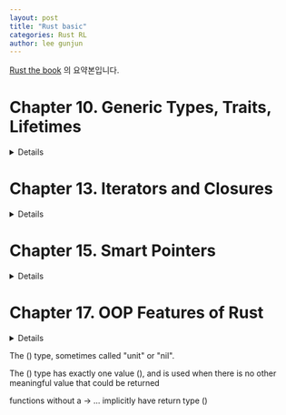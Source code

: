 ```yaml
---
layout: post
title: "Rust basic"
categories: Rust RL
author: lee gunjun
---
```


[Rust the book](https://doc.rust-lang.org/book/) 의 요약본입니다.

# Chapter 10. Generic Types, Traits, Lifetimes

<details>
<div markdown="1">

## Generic

### Function

```
fn largest<T>(list: &[T]) -> T {
    let mut largest = list[0];

    for &item in list.iter() { // item 앞의 & 는 ref 를 벗겨내는 역할
        if item > largest { // -> Error
            largest = item;
        }
    }

    largest
}

fn main() {
    let numbers = vec![34, 50, 25, 100, 65];

    let result = largest(&numbers);
    println!("The largest number is {}", result);

    let chars = vec!['y', 'm', 'a', 'q'];

    let result = largest(&chars);
    println!("The largest char is {}", result);
}
```

place type name declarations inside angle brackets, `<>`, between the name of the function and the parameter list

참고: vector 를 argument 로 받을 때 Type 은 &[i32] 요렇게 함.

위 코드는 Error 가 발생함. 비교 연산을 가능케 하는 std::cmp::PartialOrd Trait 가 T Type 에 구현되어있지 않을 수 있기 때문임. 이에 대한 해결은 뒤에서 다시 보자. 

### Struct

struct 도 generic type parameter 사용 가능

```
struct Point<T> {
    x: T,
    y: T,
}
```

이렇게 하면

```
let first_point = Point{x: 1.0, y: 1.0};
let second_point = Point{x: 1.0, y: 1};
```

에서 첫 statement 은 컴파일이 되지만, 아래 statement 에서 컴파일 에러가 발생하는데 이는 두 타입이 다르기 때문.

```
struct Point<T, U> {
    x: T,
    y: U,
}
```

를 사용하여 해결 가능. 하지만 generic type 을 많이 사용하는 건 보통 코드를 더럽게 만들기 때문에 최대한 줄이자.

method 는 아래와 같이 짠다

```
impl<T> Point<T> {
    fn x(&self) -> &T {
        &self.x
    }
}
```

또는 specific type 에서만 동작하는 method 를 아래와 같이 짤 수도 있다.

```
impl Point<f32> {
    fn distance_from_origin(&self) -> f32 {
        (self.x.powi(2) + self.y.powi(2)).sqrt()
    }
}
```

T 가 f32 가 아닌 Point 들은 위의 method 를 가지지 못한다.

Generic type parameters in a struct definition aren’t always the same as those you use in that struct’s method signatures

```
struct Point<T, U> {
    x: T,
    y: U,
}

impl<T, U> Point<T, U> {
    fn mixup<V, W>(self, other: Point<V, W>) -> Point<T, W> {
        Point {
            x: self.x,
            y: other.y,
        }
    }
}
```

### Enum

enum Option<T> {
    Some(T),
    None,
}

enum Result<T, E> {
    Ok(T),
    Err(E),
}

Generic 을 사용해도 코드의 performance 저하는 전혀 없다. compile time 에 모든 generic type 을 concrete type 으로 바꾸는 Monomorphization 라 불리는 작업을 수행하기 때문.


## Trait

Trait 는 어떤 functionality 의 구현을 여러 타입들에게 강제하는 장치이다. 그리고 이를 통해 코드 중복을 없앨 수 있다.

두개의 Struct type: Newpaper, Tweet 를 가정하자.  
이 두 Struct 가 모두 summarize method 를 가진다하자

```
pub trait Summary {
    fn summarize(&self) -> String;
}
```

trait 의 Name 은 Summary 이고, 그 안에 method signature 를 정의했다.

이 trait 를 구현하는 모든 type 은 summarize 의 body 를 구현하는 코드를 가져야한다.

```
pub struct NewsArticle {
    pub headline: String,
    pub location: String,
    pub author: String,
    pub content: String,
}

impl Summary for NewsArticle {
    fn summarize(&self) -> String {
        format!("{}, by {} ({})", self.headline, self.author, self.location)
    }
}

pub struct Tweet {
    pub username: String,
    pub content: String,
    pub reply: bool,
    pub retweet: bool,
}

impl Summary for Tweet {
    fn summarize(&self) -> String {
        format!("{}: {}", self.username, self.content)
    }
}
```

한가지 주목해야하는 점은, trait 과 type 둘 중 하나라도 우리 crate local 에 있을때에만 그 type 에 그 trait 를 구현할 수 있다는 점입니다.  
즉 외부 라이브러리의 type 에 대해 외부 라이브러리의 trait 를 구현할 수 없습니다.  
예를 들어 `Vec<T>` 에 대한 Display trait 은 구현 불가능합니다.

참고로 

```
pub trait Summary {
    fn summarize(&self) -> String{
        String::from("(Read more...)")
    }
}
```

과 같이 trait 를 선언할 때 method 의 body 를 구현해줄수도 있습니다.  
이를 default implementation 이라 하며, trait 를 구현하는 type 에서 해당 method 를 구현하지 않았을때 default 로 행동하게 됩니다.

이제 이 trait 를 이용하여 코드 중복을 없애는 코드를 짜보자.

```
pub fn notify(item: impl Summary) {
    println!("Breaking news! {}", item.summarize());
}
```

와 같은 method 를 통해 코드 중복을 없앨 수 있다.

만약 trait 가 없었다면 각 type 별로 summarize 를 구현하고 notify 또한 구현해야 했을테지만, 이제는 summarize 만 각 type 별로 구현하고 notify 는 하나만 구현한뒤 Summary trait 를 구현하는 모든 타입에 대해 공유하도록 하면 된다.

```
pub fn notify<T: Summary>(item: T) {
    println!("Breaking news! {}", item.summarize());
}
```

똑같은 코드다. 하지만 더 간결하다. 이를 trait bounds 라고 부른다.

아래와 같은 코드를 통해 여러 trait 를 구현하는 타입에 대해 method 가 정의되도록 제한할수도 있다.

```
pub fn notify(item: impl Summary + Display) {
```

혹은

```
pub fn notify<T: Summary + Display>(item: T) {
```

trait bounds 를 사용해도 코드가 복잡해질 수 있다. 이는 where 를 통해 해결 가능하다. 

```
fn some_function<T: Display + Clone, U: Clone + Debug>(t: T, u: U) -> i32 {
```

위와 같은 복잡한 코드를 

```
fn some_function<T, U>(t: T, u: U) -> i32
    where T: Display + Clone,
          U: Clone + Debug
{
```

로 바꾸면 간결하지 않은가?

특정 trait 를 구현하는 type 을 return 하는 함수를 짤 수도 있다.

```
fn returns_summarizable() -> impl Summary {
    ...
}
```

위와 같은 method 는 Summary trait 를 구현하는 type 이면 전부 return 가능하다.

이제 앞에서 발생했던 largest 함수의 에러를 수정해보자.

```
fn largest<T: PartialOrd + Copy>(list: &[T]) -> T {
```

위와 같이 수정하면 성공이다. PartialOrd 는 크기비교 연산을 위해, Copy 는 `let mut largest = list[0];` statement 가 가능토록 만들기 위해 사용됐다.

## Lifetime

rust 는 dangling reference 를 방지하기 위해 lifetime 을 complie time 에 체크합니다.

아래의 코드가 dangling referene 에러를 유도하는 코드입니다.

```
{
    let r;

    {
        let x = 5;
        r = &x;
    }

    println!("r: {}", r);
}
```

compiler 는 borrow checker 를 통해 lifetime 을 체크합니다.

```
{
    let r;                // ---------+-- 'a
                          //          |
    {                     //          |
        let x = 5;        // -+-- 'b  |
        r = &x;           //  |       |
    }                     // -+       |
                          //          |
    println!("r: {}", r); //          |
}                         // ---------+
```

위 그림에서 lifetime 'b 가 'a 보다 빨리 끝나기 때문에 문제가 생긺을 쉽게 확인할 수 있습니다.

여기까지는 쉽죠. 그런데 아래와 같은 상황을 생각해봅시다.

```
fn main() {
    let string1 = String::from("abcd");
    let string2 = "xyz";

    let result = longest(string1.as_str(), string2);
    println!("The longest string is {}", result);
}

fn longest(x: &str, y: &str) -> &str { // -> Error!
    if x.len() > y.len() {
        x
    } else {
        y
    }
}
```

위 코드는 컴파일 에러가 발생하는데 lifetime 을 컴파일러가 알수가 없기 때문입니다.

longest 함수가 x 를 리턴하냐 혹은 y 를 리턴하냐에 따라 return value 의 lifetime 이 다를 것입니다.  
런타임에 lifetime 때문에 오류가 생기는 것을 막고자 rust 는 컴파일 시간에 lifetime 문제를 해결하고자 합니다.  
그래서 우리는 longest method 의 lifetime 을 직접 지정해줄 필요가 있습니다.

```
fn longest<'a>(x: &'a str, y: &'a str) -> &'a str {
    if x.len() > y.len() {
        x
    } else {
        y
    }
}
```

위와 같이 lifetime 을 명시해주면 x 와 y 의 lifetime 의 교집합으로 lifetime 이 결정됩니다.

### lifetime in struct

```
struct ImportantExcerpt<'a> {
    part: &'a str,
}

impl<'a> ImportantExcerpt<'a> {
    fn level(&self) -> i32 {
        3
    }
    fn announce_and_return_part(&self, announcement: &str) -> &str {
        println!("Attention please: {}", announcement);
        self.part
    }
}
```

### Lifetime Elision

rust 의 모든 reference 는 lifetime 을 가집니다. 그런데 우리는 지금까지 lifetime 를 명시해주지 않았는데도 컴파일은 성공적이었습니다. 그 이유는 컴파일러가 lifetime 을 유추해내기 때문입니다.

lifetime 을 유추하는 3가지 rule 이 있습니다. 이는 공식문서를 참조해주세요.

### Static Lifetime

static lifetime `'static` 가 명시된 변수들은 프로그램의 entire duration 의 lifetime 을 가진다. 모든 string literal 의 lifetime 은 '`static' 이다


## Summary

```
use std::fmt::Display;

fn longest_with_an_announcement<'a, T>(x: &'a str, y: &'a str, ann: T) -> &'a str
    where T: Display
{
    println!("Announcement! {}", ann);
    if x.len() > y.len() {
        x
    } else {
        y
    }
}
```

</div>
</details>


# Chapter 13. Iterators and Closures

<details>
<div markdown="1">

## Closure

Rust 의 closure 는 변수를 전달, 다른 함수에 argument 로 전달이 가능한 anonymous function 이다.

함수와 다르게 closure 는 정의된 scope 의 변수를 capture 할 수 있다.

```
let add_one = |x| {
    x + 1
};
```

위 closure 은 아래와 같이 축약 가능

```
let add_one = |x| x + 1;
```

### Closure Type Inference and Annotation

closure 는 타입 명시해줄 필요 없음. 아래 처럼 가능하긴 함

```
let add_one = |x: i32| -> i32 {
    x + 1
};
```

타입은 closure 가 처음 실행 되는 statement 에서 결정됨. 즉 아래와 같은 상황에선 Compile error 발생

```
let example_closure = |x| x;

let s = example_closure(String::from("hello"));
let n = example_closure(5);
```

### lazy evaluation with `Fn` traits

모든 closure 은 `Fn`, `FnOnce`, `FnMut` 중 적어도 하나의 trait 을 구현함. 이들에 대해선 나중에 다룸.

일단 코드부터 보자.

```
struct Cacher<T>
    where T: Fn(u32) -> u32
{
    calculation: T,
    value: Option<u32>,
}

impl<T> Cacher<T>
    where T: Fn(u32) -> u32
{
    fn new(calculation: T) -> Cacher<T> {
        Cacher {
            calculation,
            value: None,
        }
    }

    fn value(&mut self, arg: u32) -> u32 {
        match self.value {
            Some(v) => v,
            None => {
                let v = (self.calculation)(arg);
                self.value = Some(v);
                v
            },
        }
    }
}
```

근데 실제 코딩에서 위와 같은 코드는 피해야 함

```
#[test]
fn call_with_different_values() {
    let mut c = Cacher::new(|a| a);

    let v1 = c.value(1);
    let v2 = c.value(2);

    assert_eq!(v2, 2);
}
```

이런 상황 생기면 망하니까. HashMap 이용해서 해결 가능.

### Capturing the Environments with Closures

다음 코드는 가능함. 

```
fn main() {
    let x = 4;

    let equal_to_x = |z| z == x;

    let y = 4;

    assert!(equal_to_x(y));
}
```

다음 코드는 불가능함. function 은 dynamic environment 를 capture 할 수 없기 때문.

```
fn main() {
    let x = 4;

    fn equal_to_x(z: i32) -> bool { z == x }

    let y = 4;

    assert!(equal_to_x(y));
}
```

closure 는 environment 를 capture 하기 위한 memory 를 지정하는 overhead 를 기꺼이 감수해내지만, function 은 그런 overhead 가 생기는걸 용서못함.

Closures 가 environment 의 value 를 capture 하는 방식에는 총 3가지가 있음.

`FnOnce`: closure 안으로 ownership 넘어옴.

`Fn`:  borrows values from the environment immutably

`FnMut`: borrows values from the environment mutably

위의 equal_to_x 는 `Fn` Trait 을 구현함. 이를 아래와 같은 코드로 변경하여 `FnOnce` 로 변경가능 (feat. `move` keyword)

```
fn main() {
    let x = vec![1, 2, 3];

    let equal_to_x = move |z| z == x;

    println!("can't use x here: {:?}", x);

    let y = vec![1, 2, 3];

    assert!(equal_to_x(y));
}
```

## Iterators

Rust 의 iterator 는 *lazy* 함. 아래는 iterator 를 선언하는 코드임. 선언할때 별짓 안함.

```
let v1 = vec![1, 2, 3];

let v1_iter = v1.iter();
```

모든 iterator 는 `Iterator` trait 를 구현함. `Iterator` trait 는 다음과 같음

```
trait Iterator {
    type Item;

    fn next(&mut self) -> Option<Self::Item>;

    // methods with default implementations elided
}
```

처음 보는 문법이 등장함. `type Item` 과  `Self::Item` 인데 이 둘은 associated type 을 정의함. chapter 19 에서 자세히 다룸.

일단은 Item 을 우리가 정의해줘야하며, 그게 next 메소드 리턴 값의 타입이 된다는 것만 알아두자.

vector 의 `iter` method 는 불변 참조를, `into_iter` 는 ownership 을 `iter_mut` 은 가변 참조를 next method 에서 리턴함.

next 를 호출하는 메서드들을 consuming adapters 라고 함. 말 그대로 iterator 를 소비해버리기 때문 (=ownership 를 가져가버림.)

```
#[test]
fn iterator_sum() {
    let v1 = vec![1, 2, 3];

    let v1_iter = v1.iter();

    let total: i32 = v1_iter.sum();

    assert_eq!(total, 6);
}
```

sum 이 consuming adapter 이고, sum method 호출 후에는 v1_iter 의 life 는 끝남.

또 다른 예로 map 이 있음.

```
let v1: Vec<i32> = vec![1, 2, 3];

let v2: Vec<_> = v1.iter().map(|x| x + 1).collect();

assert_eq!(v2, vec![2, 3, 4]);
```

custom iterator 를 만들어 보자.

```
struct Counter {
    count: u32,
}

impl Counter {
    fn new() -> Counter {
        Counter { count: 0 }
    }
}

impl Iterator for Counter {
    type Item = u32;

    fn next(&mut self) -> Option<Self::Item> {
        self.count += 1;

        if self.count < 6 {
            Some(self.count)
        } else {
            None
        }
    }
}
```

iterator 를 쓰는게 for 문 도는 것보다 속도가 빠름. loop unrolling 이 가능하기 때문인듯

</div>
</details>

# Chapter 15. Smart Pointers

<details>
<div markdown="1">

smart pointer 는 메타 데이터를 가지고 있는 포인터다. `String`, `Vec<T>` 가 사실 스마트 포인터였음.

스마트포인터는 구조체를 통해 구현되어 있음. 다른 것과 차이점은 `Deref` 과 `Drop` Trait 를 구현한다는 점.

스마트 포인터중 `Box<T>`, `Rc<T>`, `RefCell<T>`, `Ref<T>`, `RefMut<T>` 에 대해 알아본다.

## Box\<T\>

데이터를 힙에 저장시켜줌. 스택에는 그 데이터를 가리키는 포인터 저장됨.

```
fn main() {
    let b = Box::new(5);
    println!("b = {}", b);
}

/// output > 
/// b = 5
```

Box 의 lifetime 이 끝나면 스택과 힙데 있는 데이터 모두 할당 해제 됨.

Box 를 활용하는 코드를 작성해보자. 

```
enum List {
    Cons(i32, List),
    Nil,
}

use List::{Cons, Nil};

fn main() {
    let list = Cons(1, Cons(2, Cons(3, Nil)));
}
```

위와 같은 상황을 만들고 싶을 수 있다. 이러한 자료구조를 *cons list* 라고 함

위 코드는 `recursive type `List` has infinite size` 와 같은 에러를 내며 컴파일이 안된다.

위 코드를 아래처럼 수정하면 된다. 

```
enum List {
    Cons(i32, Box<List>),
    Nil,
}

use List::{Cons, Nil};

fn main() {
    let list = Cons(1,
        Box::new(Cons(2,
            Box::new(Cons(3,
                Box::new(Nil))))));
}
```

이제 List 는 Cons 에 들어가는 i32 와, Box pointer 를 저장할 만큼의 저장용량을 확보하면 됨을 안다.

## Deref Trait

Deref Trait 을 구현하면 *dereference operator*, \* 의 동작을 customize 하는 걸 허락해준다.

```
fn main() {
    let x = 5;
    let y = &x;

    assert_eq!(5, y); // -> compile error!
    assert_eq!(5, *y); // -> correct!
}
```

number 와 number 에 대한 레퍼런스를 비교하는 건 불가능. 이를 아래와 같이 Box 로 바꿔보자

```
fn main() {
    let x = 5;
    let y = Box::new(x);

    assert_eq!(5, y); // -> compile error!
    assert_eq!(5, *y); // -> correct!
}
```

그런데 Box 는 어떻게 dereference pointer 가 사용가능 한걸까? 이를 알아보기 위해 아래와 같은 type 을 만들어보자.

```
struct MyBox<T>(T);

impl<T> MyBox<T> {
    fn new(x: T) -> MyBox<T> {
        MyBox(x)
    }
}

use std::ops::Deref;

impl<T> Deref for MyBox<T> {
    type Target = T;

    fn deref(&self) -> &T {
        &self.0
    }
}

fn main() {
    let x = 5;
    let y = MyBox::new(x);

    assert_eq!(5, x);
    assert_eq!(5, *y);
}
```

위 코드는 컴파일이 된다. 근데 이 코드에서 deref 는 대체 뭘까? dereference operator \* 와 어떤 관련이 있을까?

사실 위 코드의 `*y` 는 `*(y.deref())` 와 같다. 

deref 가 참조자를 반환 하는 이유는 다음과 같다. 만약 ownership 를 반환했다면 이상해질테니까

### deref coercion

```
fn hello(name: &str) {
    println!("Hello, {}!", name);
}

fn main() {
    let m = MyBox::new(String::from("Rust"));
    hello(&m);
}
```

Rust 는 `&m` 을 자동으로 `&String` 으로 바꿔준뒤 다시한번 `&String` 을 `&str` 로 바꿔줌. 이는 `MyBox` 와 `String` 에게 Deref 가 구현되었기 때문이다.

이러한 Rust 의 똑똑한 행동을 deref coercion 이라 부름.

## Drop Trait

Drop Trait 을 통해 값이 scope 을 벗어낫을때의 행동을 customize 할 수 있다.

```
struct CustomSmartPointer {
    data: String,
}

impl Drop for CustomSmartPointer {
    fn drop(&mut self) {
        println!("Dropping CustomSmartPointer with data `{}`!", self.data);
    }
}

fn main() {
    let c = CustomSmartPointer { data: String::from("my stuff") };
    let d = CustomSmartPointer { data: String::from("other stuff") };
    println!("CustomSmartPointers created.");
}

/// output > 
/// CustomSmartPointers created.
/// Dropping CustomSmartPointer with data `other stuff`!
/// Dropping CustomSmartPointer with data `my stuff`!
```

변수가 선언된 역순으로 drop 됨

아래와 같은 코드를 통해 scope 을 벗어나기 전에 미리 drop 할 수 있다.

```
fn main() {
    let c = CustomSmartPointer { data: String::from("some data") };
    println!("CustomSmartPointer created.");
    drop(c); // c drop 됨.
    println!("CustomSmartPointer dropped before the end of main.");
}

/// output >
/// CustomSmartPointer created.
/// Dropping CustomSmartPointer with data `some data`!
/// CustomSmartPointer dropped before the end of main.
```

`c.drop()` 이 아니라 `drop(c)` 임에 주목하자.

## Rc\<T\> trait

여러 owner 를 가져야 하는 상황이 있을 수 있다. (ex. Graph)  이를 위해 `Rn` trait 을 제공한다.

Rn 은 값의 참조자들을 추적하여 그 갯수가 0이 되었을때 정리해준다.

Rc 은 single thread 에서만 가능하다.

다음과 같은 코드를 보자

```
enum List {
    Cons(i32, Box<List>),
    Nil,
}

use crate::List::{Cons, Nil};

fn main() {
    let a = Cons(5,
        Box::new(Cons(10,
            Box::new(Nil))));
    let b = Cons(3, Box::new(a));
    let c = Cons(4, Box::new(a));
}
```

b 를 선언할때 a 의 ownership 이 넘어갔으므로 `let c = Cons(4, Box::new(a));` 에서 컴파일 에러가 발생한다.

이를 해걀하기 위해 다음과 같이 코드를 변경하자.

```
enum List {
    Cons(i32, Rc<List>),
    Nil,
}

use List::{Cons, Nil};
use std::rc::Rc;

fn main() {
    let a = Rc::new(Cons(5, Rc::new(Cons(10, Rc::new(Nil)))));
    let b = Cons(3, Rc::clone(&a));
    let c = Cons(4, Rc::clone(&a));
}
```

Rc::clone 은 깊은 복사 없이 참조 카운트만 증가 시킴.

## RefCell\<T\> Trait

interior mutability 이라는 러스트의 디자인 패턴은 불변 참조자가 있더라도 값을 바꿀 수 있는 패턴임.

이를 위해 unsafe code 을 이용함. 이는 chapter 19 에서 더 자세히 다룰 것.

RefCell 은 Reference 와 비슷하지만, 컴파일 단계에서 immutability 가 체크되는 Reference 와는 다르게 runtime 에 체크하고 룰을 어길시 panic! 을 일으킴.

RefCell 도 Rc 처럼 single thread 에서만 사용가능하다.

```
fn main() {
    let x = 5;
    let y = &mut x;
}
```

위 코드가 컴파일 안 되는 건 이미 알고 있다. 하지만 위와 같은 상황이 유용할 때가 있을 것이다. 다음과 같은 코드를 생각해보자.

```
pub trait Messenger {
    fn send(&self, msg: &str);
}

pub struct LimitTracker<'a, T: Messenger> {
    messenger: &'a T,
    value: usize,
    max: usize,
}

impl<'a, T> LimitTracker<'a, T>
    where T: Messenger {
    pub fn new(messenger: &T, max: usize) -> LimitTracker<T> {
        LimitTracker {
            messenger,
            value: 0,
            max,
        }
    }

    pub fn set_value(&mut self, value: usize) {
        self.value = value;

        let percentage_of_max = self.value as f64 / self.max as f64;

        if percentage_of_max >= 1.0 {
            self.messenger.send("Error: You are over your quota!");
        } else if percentage_of_max >= 0.9 {
             self.messenger.send("Urgent warning: You've used up over 90% of your quota!");
        } else if percentage_of_max >= 0.75 {
            self.messenger.send("Warning: You've used up over 75% of your quota!");
        }
    }
}
```

일단 이정도로 정리함. chapter 17 다 쓰고 돌아오겠음

</div>
</details>

# Chapter 17. OOP Features of Rust

<details>
<div markdown="1">

OOP 는 Object, 객체로 구성된다. 객체는 data 와 그 data 를 쓰는 procedure 를 구성한다. 이러한 procedure 를 method, operation 이라 부른다.

Rust 의 Struct, enum 이 바로 위 정의를 따르는 객체라 할 수 있다.

## Encapsulation 

흔히 OOP 와 얽혀 설명 되어지는 게 Encapsulation 이다. Encapsulation 은 object 의 상세구현을 밖에서 접근 못하게 하는 것을 의미한다. 공개된 API 을 통해서만 interact 한다. 즉 객체를 사용하는 코드에서 객체 안의 내용물을 직접 접근하여 바꾸거나 실행하면 안된다.

다음 코드는 Rust 에서 Encapsulation 을 구현한 것이다.

<div>
<details>
<div markdown="1">

```
pub struct AveragedCollection {
    list: Vec<i32>,
    average: f64,
}

impl AveragedCollection {
    pub fn add(&mut self, value: i32) {
        self.list.push(value);
        self.update_average();
    }

    pub fn remove(&mut self) -> Option<i32> {
        let result = self.list.pop();
        match result {
            Some(value) => {
                self.update_average();
                Some(value)
            },
            None => None,
        }
    }

    pub fn average(&self) -> f64 {
        self.average
    }

    fn update_average(&mut self) {
        let total: i32 = self.list.iter().sum();
        self.average = total as f64 / self.list.len() as f64;
    }
}
```

</div>
</details>
</div>

## Inheritance

부모 객체의 data 와 procedure 을 자식 객체에게 상속해주는 것.

사실 Rust 는 상속이 없다. 대신 상속을 엇비슷하게 구현할 다른 솔루션을 제공한다

Trait 를 사용하여 상속과 비슷한 효과를 낼 수 있다.

사실 상속을 사용하는 다른 이유로 polymorphism 이 있다. polymorphism 은 여러 객체가 특정 특성을 공유한다면 서로 바꿔 쓸 수 있다는 것을 말한다.

러스트는 generic 을 이용하여 호환할 타입을 제한하고, Trait bounds 을 이용하여 polymorphism 을 해소한다. 이를 bounded parametric polymorphism 이라 부른다.

상속은 사실 요즘 인기가 떨어지는 디자인 패턴이다. 너무 많은 것을 상속하는 문제점이 있기 때문. 

어떻게 rust 에서 polymorphism 을 구현하는 지 알아보자

## Using Trait Objects That Allow for Values of Different Types

하나의 예시 코드를 작성하여 알아볼 것

```
pub trait Draw {
    fn draw(&self);
}

pub struct Screen {
    pub components: Vec<Box<dyn Draw>>,
}

impl Screen {
    pub fn run(&self) {
        for component in self.components.iter() {
            component.draw();
        }
    }
}
```

`Box<dyn Draw>` 는 Draw trait 를 구현하는 어떤 타입도 올 수 있다는 것. 이걸 trait object 라 부름

trait object 를 사용하는 건 generic 과는 다른 효과를 가져온다. 만약 위 코드 대신 아래와 같은 코드를 짰다면 vector 안의 모든 element 는 동일한 타입이어야 할 것이다.

```
pub struct Screen<T: Draw> {
    pub components: Vec<T>,
}

impl<T> Screen<T>
    where T: Draw {
    pub fn run(&self) {
        for component in self.components.iter() {
            component.draw();
        }
    }
}
```

Trait object 는 dynamic dispatch 을 수행한다. dynamic dispatch 란 어떤 타입에 어떤 메소드를 사용할지를 컴파일 타임에는 모르고 런타임에서야 아는 것을 말함. runtime 에 overhead 가 발생함.

Trait object 가 가능한 trait 에는 다음과 같은 규약이 있음

1. return type is not `Self`
2. there are No generic parameters

이 두 규약을 만족하는 object-safe 한 trait 만 가능.

object-safe 하지 않은 trait 로 Clone 이 있다. 

```
pub trait Clone {
    fn clone(&self) -> Self;
}
```

따라서 아래 코드는 컴파일 안 됨.

```
pub struct Screen {
    pub components: Vec<Box<Clone>>,
}
```

</div>
</details>

The () type, sometimes called "unit" or "nil".

The () type has exactly one value (), and is used when there is no other meaningful value that could be returned

functions without a -> ... implicitly have return type ()